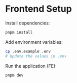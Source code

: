 # Frontend Setup

Install dependencies:

```bash
pnpm install
```

Add environment variables:

```bash
cp .env.example .env
# Update the values in .env
```

Run the application (FE):

```bash
pnpm dev
```
